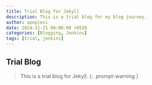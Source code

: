 ```yaml
---
title: Trial Blog for Jekyll
description: This is a trial blog for my blog journey.
author: apoplexi
date: 2024-11-21 00:00:00 +0530
categories: [Blogging, Jenkins]
tags: [trial, jenkins]
---
```


## Trial Blog

<!-- markdownlint-capture -->
<!-- markdownlint-disable -->
> This is a trial blog for Jekyll.
{: .prompt-warning }
<!-- markdownlint-restore -->
